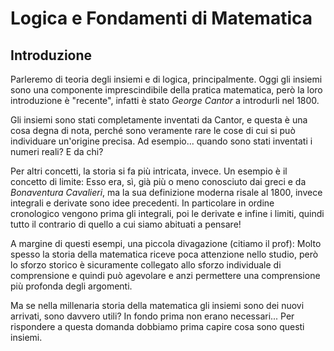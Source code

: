 # Logica e Fondamenti di Matematica

## Introduzione

Parleremo di teoria degli insiemi e di logica, principalmente.
Oggi gli insiemi sono una componente imprescindibile della pratica matematica, però la loro introduzione
è "recente", infatti è stato *George Cantor* a introdurli nel 1800.

Gli insiemi sono stati completamente inventati da Cantor, e questa è una cosa degna di nota,
perché sono veramente rare le cose di cui si può individuare un'origine precisa.
Ad esempio... quando sono stati inventati i numeri reali? E da chi?

Per altri concetti, la storia si fa più intricata, invece. Un esempio è il concetto di limite:
Esso era, sì, già più o meno conosciuto dai greci e da *Bonaventura Cavalieri*, ma la sua definizione
moderna risale al 1800, invece integrali e derivate sono idee precedenti. In particolare in ordine cronologico
vengono prima gli integrali, poi le derivate e infine i limiti, quindi tutto il contrario di quello a cui siamo abituati a pensare!

A margine di questi esempi, una piccola divagazione (citiamo il prof):
Molto spesso la storia della matematica riceve poca attenzione nello studio,
però lo sforzo storico è sicuramente collegato allo sforzo individuale di comprensione
e quindi può agevolare e anzi permettere una comprensione più profonda degli argomenti.


Ma se nella millenaria storia della matematica gli insiemi sono dei nuovi arrivati, sono davvero utili? In fondo prima non erano necessari...
Per rispondere a questa domanda dobbiamo prima capire cosa sono questi insiemi.
